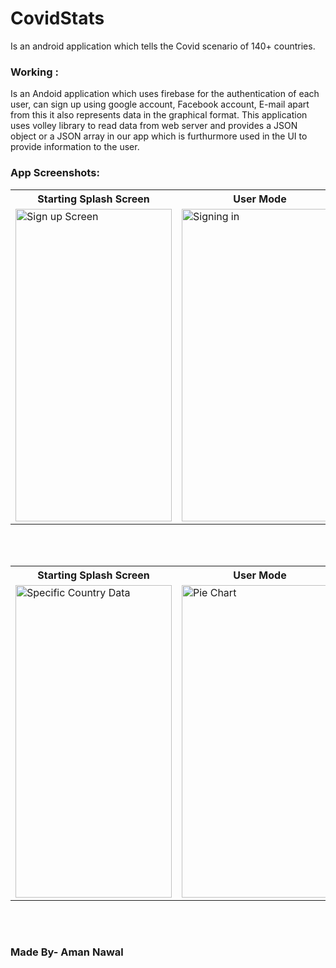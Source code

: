# CovidStats

Is an android application which tells the Covid scenario of 140+ countries.

### Working :

Is an Andoid application which uses firebase for the authentication of each user, can sign up using google account, Facebook account, E-mail apart from this it also represents data in the graphical format. This application uses volley library to read data from web server and provides a JSON object or a JSON array in our app which is furthurmore used in the UI to provide information to the user.


### App Screenshots:

<table align="center">
  <tr>
    <th>Starting Splash Screen</th>
    <th>User Mode</th>
    <th>Student Signup mode</th>
  </tr>
  <tr>
    <td><img src="https://user-images.githubusercontent.com/74124514/153232079-c8165426-2805-434c-9b0e-7709917ae3c6.jpeg" alt="Sign up Screen" style="width:250px;height:500px;"></td>
    <td><img src="https://user-images.githubusercontent.com/74124514/153232101-a5050fd8-f36e-47e9-ae45-f42317e0127b.jpeg" alt="Signing in" style="width:250px;height:500px;"></td>
    <td><img src="https://user-images.githubusercontent.com/74124514/153232141-d267311b-9316-41f3-af8e-38613780ef14.jpeg" alt="Main Screen(Activity)" style="width:250px;height:500px;"></td>
  </tr>

</table><br><br>


<table align="center">
  <tr>
    <th>Starting Splash Screen</th>
    <th>User Mode</th>
    <th>Student Signup mode</th>
  </tr>
  <tr>
    <td><img src="https://user-images.githubusercontent.com/74124514/153232712-53587813-b9b9-4818-8446-c6c7ce979348.jpeg" alt="Specific Country Data" style="width:250px;height:500px;"></td>
    <td><img src="https://user-images.githubusercontent.com/74124514/153232734-fa59ca81-04c0-4765-9f85-eccf4366269e.jpeg" alt="Pie Chart" style="width:250px;height:500px;"></td>
    <td><img src="https://user-images.githubusercontent.com/74124514/153232751-0cadf73e-cdc1-4969-a8d7-2d9c5878d7a9.jpeg" alt="User profile" style="width:250px;height:500px;"></td>
  </tr>

</table><br><br>



### Made By- Aman Nawal



